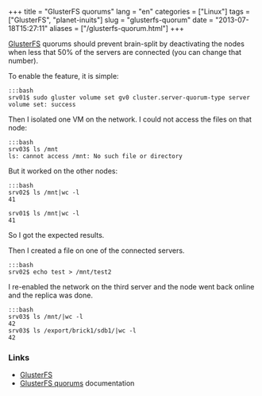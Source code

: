 +++
title = "GlusterFS quorums"
lang = "en"
categories = ["Linux"]
tags = ["GlusterFS", "planet-inuits"]
slug = "glusterfs-quorum"
date = "2013-07-18T15:27:11"
aliases = ["/glusterfs-quorum.html"]
+++

[GlusterFS](http://gluster.org) quorums should prevent brain-split by deactivating the nodes when less that 50% of the servers are connected (you can change that number).

To enable the feature, it is simple:

    :::bash
    srv01$ sudo gluster volume set gv0 cluster.server-quorum-type server
    volume set: success

Then I isolated one VM on the network. I could not access the files on that node:

    :::bash
    srv03$ ls /mnt
    ls: cannot access /mnt: No such file or directory

But it worked on the other nodes:

    :::bash
    srv02$ ls /mnt|wc -l
    41

    srv01$ ls /mnt|wc -l
    41

So I got the expected results.

Then I created a file on one of the connected servers.

    :::bash
    srv02$ echo test > /mnt/test2

I re-enabled the network on the third server and the node went back online and the replica was done.

    :::bash
    srv03$ ls /mnt/|wc -l
    42
    srv03$ ls /export/brick1/sdb1/|wc -l
    42

### Links

* [GlusterFS](http://gluster.org)
* [GlusterFS quorums](http://www.gluster.org/community/documentation/index.php/Features/Server-quorum) documentation
